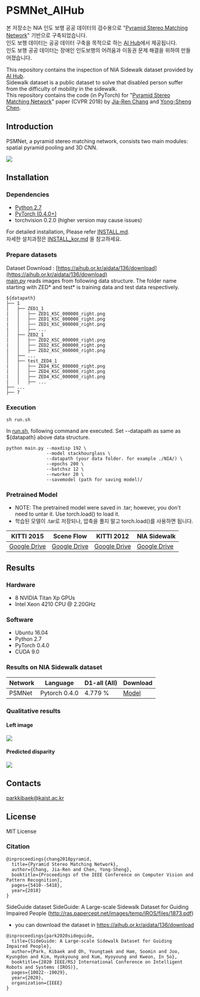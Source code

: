 # PSMNet_AIHub

본 저장소는 NIA 인도 보행 공공 데이터의 검수용으로 "[Pyramid Stereo Matching Network](https://arxiv.org/abs/1803.08669)" 기반으로 구축되었습니다.<br/>
인도 보행 데이터는 공공 데이터 구축을 목적으로 하는 [AI Hub](http://www.aihub.or.kr/)에서 제공됩니다.<br/>
인도 보행 공공 데이터는 장애인 인도보행의 어려움과 이동권 문제 해결을 위하여 만들어졌습니다.



This repository contains the inspection of NIA Sidewalk dataset provided by [AI Hub](http://www.aihub.or.kr/).<br/>
Sidewalk dataset is a public dataset to solve that disabled person suffer from the difficulty of mobility in the sidewalk.<br/>
This repository contains the code (in PyTorch) for "[Pyramid Stereo Matching Network](https://arxiv.org/abs/1803.08669)" paper (CVPR 2018) by [Jia-Ren Chang](https://jiarenchang.github.io/) and [Yong-Sheng Chen](https://people.cs.nctu.edu.tw/~yschen/).




## Introduction

PSMNet, a pyramid stereo matching network, consists two main modules: spatial pyramid pooling and 3D CNN.

<img align="center" src="https://user-images.githubusercontent.com/11732099/43501836-1d32897c-958a-11e8-8083-ad41ec26be17.jpg">

## Installation

### Dependencies

- [Python 2.7](https://www.python.org/downloads/)
- [PyTorch (0.4.0+)](http://pytorch.org)
- torchvision 0.2.0 (higher version may cause issues)

For detailed installation, Please refer [INSTALL.md](./INSTALL.md).<br/>
자세한 설치과정은 [INSTALL_kor.md](./INSTALL_kor.md) 을 참고하세요.


### Prepare datasets
Dataset Download : [https://aihub.or.kr/aidata/136/download](https://aihub.or.kr/aidata/136/download)<br/>
[main.py](./main.py) reads images from following data structure. The folder name starting with ZED* and test* is training data and test data respectively.

```
${datapath}
├── 1
│   ├── ZED1_1
|   │   ├── ZED1_KSC_000000_right.png
|   │   ├── ZED1_KSC_000000_right.png
|   │   ├── ZED1_KSC_000000_right.png
|   │   ├── ...
│   ├── ZED2_1
|   │   ├── ZED2_KSC_000000_right.png
|   │   ├── ZED2_KSC_000000_right.png
|   │   ├── ZED2_KSC_000000_right.png
│   ├── ...
│   ├── test_ZED4_1
|   │   ├── ZED4_KSC_000000_right.png
|   │   ├── ZED4_KSC_000000_right.png
|   │   ├── ZED4_KSC_000000_right.png
|   │   ├── ...
├── ...
├── 7
```

### Execution

```
sh run.sh
```

In [run.sh](./run.sh), following command are executed. Set --datapath as same as ${datapath} above data structure.

```
python main.py --maxdisp 192 \
               --model stackhourglass \
               --datapath (your data folder. for example ./NIA/) \
               --epochs 200 \
               --batchsz 12 \
               --nworker 20 \
               --savemodel (path for saving model)/
```


### Pretrained Model
- NOTE: The pretrained model were saved in .tar; however, you don't need to untar it. Use torch.load() to load it.
- 학습된 모델이 .tar로 저장되나, 압축을 풀지 말고 torch.load()를 사용하면 됩니다.

| KITTI 2015 |  Scene Flow | KITTI 2012| NIA Sidewalk |
|---|---|---|---|
|[Google Drive](https://drive.google.com/file/d/1pHWjmhKMG4ffCrpcsp_MTXMJXhgl3kF9/view?usp=sharing)|[Google Drive](https://drive.google.com/file/d/1xoqkQ2NXik1TML_FMUTNZJFAHrhLdKZG/view?usp=sharing)|[Google Drive](https://drive.google.com/file/d/1p4eJ2xDzvQxaqB20A_MmSP9-KORBX1pZ/view)|[Google Drive](https://drive.google.com/open?id=1S8KUz2bCRhBbj_YRyzjB03Ag_S8WJA2I)|


## Results

### Hardware

- 8 NVIDIA Titan Xp GPUs
- Intel Xeon 4210 CPU @ 2.20GHz

### Software

- Ubuntu 16.04
- Python 2.7
- PyTorch 0.4.0
- CUDA 9.0


### Results on NIA Sidewalk dataset

| Network | Language | D1-all (All) | Download |
|--|--|--|--|
| PSMNet | Pytorch 0.4.0 | 4.779 % | [Model](https://drive.google.com/file/d/1ZWhZL_ZiwQub9ZtoNjNzLXjgLHwbF4Wm/view?usp=sharing) |


### Qualitative results
#### Left image
<img align="center" src="https://user-images.githubusercontent.com/36181879/69713212-7ca8aa00-1147-11ea-912f-48a8c000ad40.png">

#### Predicted disparity
<img align="center" src="https://user-images.githubusercontent.com/36181879/69713178-6e5a8e00-1147-11ea-9415-6a0cb5453dc7.png">


## Contacts
parkkibaek@kaist.ac.kr

## License
MIT License

### Citation
```
@inproceedings{chang2018pyramid,
  title={Pyramid Stereo Matching Network},
  author={Chang, Jia-Ren and Chen, Yong-Sheng},
  booktitle={Proceedings of the IEEE Conference on Computer Vision and Pattern Recognition},
  pages={5410--5418},
  year={2018}
}
```

SideGuide dataset 
SideGuide: A Large-scale Sidewalk Dataset for Guiding Impaired People (http://ras.papercept.net/images/temp/IROS/files/1873.pdf)
- you can download the dataset in https://aihub.or.kr/aidata/136/download
```
@inproceedings{park2020sideguide,
  title={SideGuide: A Large-scale Sidewalk Dataset for Guiding Impaired People},
  author={Park, Kibaek and Oh, Youngtaek and Ham, Soomin and Joo, Kyungdon and Kim, Hyokyoung and Kum, Hyoyoung and Kweon, In So},
  booktitle={2020 IEEE/RSJ International Conference on Intelligent Robots and Systems (IROS)},
  pages={10022--10029},
  year={2020},
  organization={IEEE}
}
```

